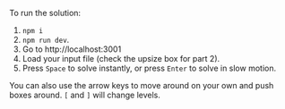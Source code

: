 To run the solution:

1. `npm i`
2. `npm run dev`.
3. Go to http://localhost:3001
4. Load your input file (check the upsize box for part 2).
5. Press `Space` to solve instantly, or press `Enter` to solve in slow motion.

You can also use the arrow keys to move around on your own and push boxes around. `[` and `]` will change levels.
